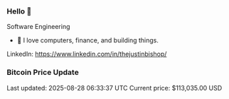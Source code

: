 ### Hello 🤙  

Software Engineering

- 🔭 I love computers, finance, and building things.
  
LinkedIn: https://www.linkedin.com/in/thejustinbishop/  

































































































































































































































































































































































































































































































































































































































































































































































































































































































































































































































### Bitcoin Price Update
Last updated: 2025-08-28 06:33:37 UTC
Current price: $113,035.00 USD
